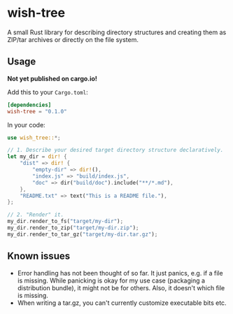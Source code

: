 # wish-tree

A small Rust library for describing directory structures and creating them as ZIP/tar archives or directly on the file
system.

## Usage

__Not yet published on cargo.io!__

Add this to your `Cargo.toml`:

```toml
[dependencies]
wish-tree = "0.1.0"
```

In your code:

```rust
use wish_tree::*;

// 1. Describe your desired target directory structure declaratively.
let my_dir = dir! {
    "dist" => dir! {
        "empty-dir" => dir!(),
        "index.js" => "build/index.js",
        "doc" => dir("build/doc").include("**/*.md"),
    },
    "README.txt" => text("This is a README file."),
};

// 2. "Render" it.
my_dir.render_to_fs("target/my-dir");
my_dir.render_to_zip("target/my-dir.zip");
my_dir.render_to_tar_gz("target/my-dir.tar.gz");
```

## Known issues

- Error handling has not been thought of so far. It just panics, e.g. if a file is missing. While panicking
  is okay for my use case (packaging a distribution bundle), it might not be for others. Also, it doesn't
  which file is missing.
- When writing a tar.gz, you can't currently customize executable bits etc.